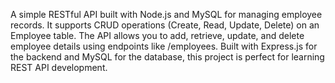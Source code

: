 A simple RESTful API built with Node.js and MySQL for managing employee records. It supports CRUD operations (Create, Read, Update, Delete) on an Employee table. The API allows you to add, retrieve, update, and delete employee details using endpoints like /employees. Built with Express.js for the backend and MySQL for the database, this project is perfect for learning REST API development.

